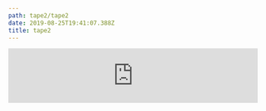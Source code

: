 ```yaml
---
path: tape2/tape2
date: 2019-08-25T19:41:07.388Z
title: tape2
---
```

<iframe width="100%" height="110" scrolling="no" frameborder="no" allow="autoplay" src="https://w.soundcloud.com/player/?url=https%3A//api.soundcloud.com/tracks/308700141&color=%23333333&auto_play=false&hide_related=false&show_comments=true&show_user=true&show_reposts=false&show_teaser=true"></iframe>
